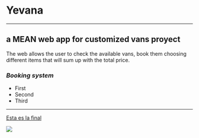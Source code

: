 # Yevana
---

## a MEAN web app for customized vans proyect
The web allows the user to check the available vans, book them choosing different items that will sum up with the total price. 

### ***Booking system***
- First
- Second
- Third
---

[Esta es la final](http://www.yevana.com)

![](https://img.scoop.it/6r1PEr2AZ4jTGF7ECDP2Hzl72eJkfbmt4t8yenImKBVvK0kTmF0xjctABnaLJIm9)
